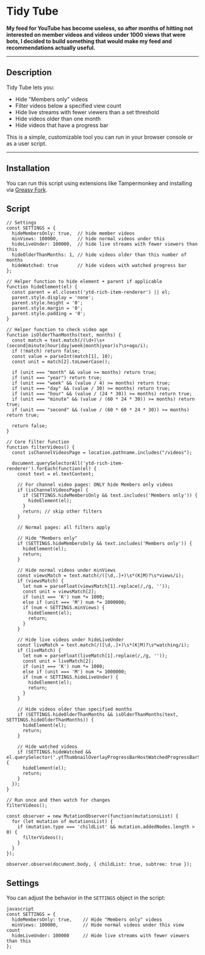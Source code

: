 # Tidy Tube

**My feed for YouTube has become useless, so after months of hitting not interested on member videos and videos under 1000 views that were bots, I decided to build something that would make my feed and recommendations actually useful.**

---

## Description

Tidy Tube lets you:
- Hide "Members only" videos
- Filter videos below a specified view count
- Hide live streams with fewer viewers than a set threshold
- Hide videos older than one month
- Hide videos that have a progress bar

This is a simple, customizable tool you can run in your browser console or as a user script.

---


## Installation
You can run this script using extensions like Tampermonkey and installing via [Greasy Fork](https://greasyfork.org/en/scripts/551895-tidy-tube).

## Script
```
// Settings
const SETTINGS = {
  hideMembersOnly: true,  // hide member videos
  minViews: 100000,       // hide normal videos under this
  hideLiveUnder: 100000,  // hide live streams with fewer viewers than this
  hideOlderThanMonths: 1, // hide videos older than this number of months
  hideWatched: true       // hide videos with watched progress bar
};

// Helper function to hide element + parent if applicable
function hideElement(el) {
  const parent = el.closest('ytd-rich-item-renderer') || el;
  parent.style.display = 'none';
  parent.style.height = '0';
  parent.style.margin = '0';
  parent.style.padding = '0';
}

// Helper function to check video age
function isOlderThanMonths(text, months) {
  const match = text.match(/(\d+)\s+(second|minute|hour|day|week|month|year)s?\s+ago/i);
  if (!match) return false;
  const value = parseInt(match[1], 10);
  const unit = match[2].toLowerCase();

  if (unit === "month" && value >= months) return true;
  if (unit === "year") return true;
  if (unit === "week" && (value / 4) >= months) return true;
  if (unit === "day" && (value / 30) >= months) return true;
  if (unit === "hour" && (value / (24 * 30)) >= months) return true;
  if (unit === "minute" && (value / (60 * 24 * 30)) >= months) return true;
  if (unit === "second" && (value / (60 * 60 * 24 * 30)) >= months) return true;

  return false;
}

// Core filter function
function filterVideos() {
  const isChannelVideosPage = location.pathname.includes("/videos");

  document.querySelectorAll('ytd-rich-item-renderer').forEach(function(el) {
    const text = el.textContent;

    // For channel video pages: ONLY hide Members only videos
    if (isChannelVideosPage) {
      if (SETTINGS.hideMembersOnly && text.includes('Members only')) {
        hideElement(el);
      }
      return; // skip other filters
    }

    // Normal pages: all filters apply

    // Hide "Members only"
    if (SETTINGS.hideMembersOnly && text.includes('Members only')) {
      hideElement(el);
      return;
    }

    // Hide normal videos under minViews
    const viewsMatch = text.match(/([\d,.]+)\s*(K|M)?\s*views/i);
    if (viewsMatch) {
      let num = parseFloat(viewsMatch[1].replace(/,/g, ''));
      const unit = viewsMatch[2];
      if (unit === 'K') num *= 1000;
      else if (unit === 'M') num *= 1000000;
      if (num < SETTINGS.minViews) {
        hideElement(el);
        return;
      }
    }

    // Hide live videos under hideLiveUnder
    const liveMatch = text.match(/([\d,.]+)\s*(K|M)?\s*watching/i);
    if (liveMatch) {
      let num = parseFloat(liveMatch[1].replace(/,/g, ''));
      const unit = liveMatch[2];
      if (unit === 'K') num *= 1000;
      else if (unit === 'M') num *= 1000000;
      if (num < SETTINGS.hideLiveUnder) {
        hideElement(el);
        return;
      }
    }

    // Hide videos older than specified months
    if (SETTINGS.hideOlderThanMonths && isOlderThanMonths(text, SETTINGS.hideOlderThanMonths)) {
      hideElement(el);
      return;
    }

    // Hide watched videos
    if (SETTINGS.hideWatched && el.querySelector('.ytThumbnailOverlayProgressBarHostWatchedProgressBarSegment')) {
      hideElement(el);
      return;
    }
  });
}

// Run once and then watch for changes
filterVideos();

const observer = new MutationObserver(function(mutationsList) {
  for (let mutation of mutationsList) {
    if (mutation.type === 'childList' && mutation.addedNodes.length > 0) {
      filterVideos();
    }
  }
});

observer.observe(document.body, { childList: true, subtree: true });
```


## Settings

You can adjust the behavior in the `SETTINGS` object in the script:


```
javascript
const SETTINGS = {
  hideMembersOnly: true,    // Hide "Members only" videos
  minViews: 100000,         // Hide normal videos under this view count
  hideLiveUnder: 100000     // Hide live streams with fewer viewers than this
};
```

